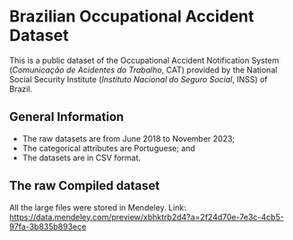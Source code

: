 # Brazilian Occupational Accident Dataset

This is a public dataset of the Occupational Accident Notification System (_Comunicação de Acidentes do Trabalho_, CAT) provided by the National Social Security Institute (_Instituto Nacional do Seguro Social_, INSS) of Brazil.

## General Information
* The raw datasets are from June 2018 to November 2023;
* The categorical attributes are Portuguese; and
* The datasets are in CSV format.

## The raw Compiled dataset
All the large files were stored in Mendeley.
Link: https://data.mendeley.com/preview/xbhktrb2d4?a=2f24d70e-7e3c-4cb5-97fa-3b835b893ece


